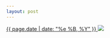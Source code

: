 ```yaml
---
layout: post
---
```


<p>
  <a href="/238">
    <time>{{ page.date | date: "%e %B, %Y" }}</time>
  </a>
  <a href="/238"><img src="{{ site.assets_url }}/238.jpg"/></a>
</p>
